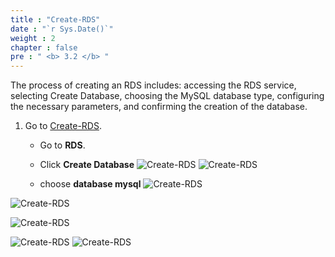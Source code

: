 ```yaml
---
title : "Create-RDS"
date : "`r Sys.Date()`"
weight : 2
chapter : false
pre : " <b> 3.2 </b> "
---
```


The process of creating an RDS includes: accessing the RDS service, selecting Create Database, choosing the MySQL database type, configuring the necessary parameters, and confirming the creation of the database.

1. Go to [Create-RDS](https://ap-southeast-1.console.aws.amazon.com/rds/home?region=ap-southeast-1#databases:).
   + Go to **RDS**.
   + Click **Create Database**
![Create-RDS](/images/3.s3/CreateRDS-1.png)
![Create-RDS](/images/3.s3/CreateRDS-2.png)

   + choose **database mysql**
![Create-RDS](/images/3.s3/CreateRDS-3.png)

![Create-RDS](/images/3.s3/CreateRDS-4.png)

![Create-RDS](/images/3.s3/CreateRDS-5.png)

![Create-RDS](/images/3.s3/CreateRDS-6.png)
![Create-RDS](/images/3.s3/CreateRDS-7.png)